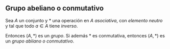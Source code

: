 ## Grupo abeliano o conmutativo

Sea $A$ un conjunto y $*$ una operación en $A$ _asociativa_, con
_elemento neutro_ y tal que todo $a \in A$ tiene _inverso_.

Entonces $(A, *)$ es un _grupo_. Si además $*$ es conmutativa,
entonces $(A, *)$ es un _grupo abliano o conmutativo_.